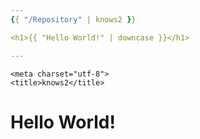 ```yaml
---
{{ "/Repository" | knows2 }}

<h1>{{ "Hello World!" | downcase }}</h1>

---
```




<!doctype html>
<html>
  <head>

    <meta charset="utf-8">
    <title>knows2</title>
  </head>
  <body>
    <h1>Hello World!</h1>
  </body>
</html>
